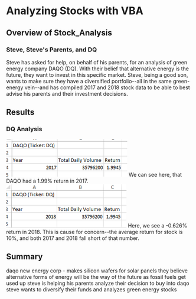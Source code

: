 # Analyzing Stocks with VBA
## Overview of Stock_Analysis
### Steve, Steve's Parents, and DQ
Steve has asked for help, on behalf of his parents, for an analysis of green energy company DAQO (DQ). With their belief that alternative energy is the future, they want to invest in this specific market. Steve, being a good son, wants to make sure they have a diversified portfolio--all in the same green-energy vein--and has compiled 2017 and 2018 stock data to be able to best advise his parents and their investment decisions.
## Results
### DQ Analysis
![DQ_Analysis_2017](DQ_Analysis_2017.png)
We can see here, that DAQO had a 1.99% return in 2017.
![DQ_Analysis_2018](DQ_Analysis_2018.png)
Here, we see a -0.626% return in 2018.
This is cause for concern--the average return for stock is 10%, and both 2017 and 2018 fall short of that number. 
## Summary
daqo new energy corp - makes silicon wafers for solar panels
they believe alternative forms of energy will be the way of the future as fossil fuels get used up
steve is helping his parents analyze their decision to buy into daqo
steve wants to diversify their funds and analyzes green energy stocks

